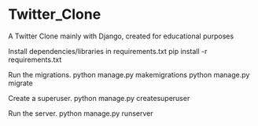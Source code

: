 # Twitter_Clone
A Twitter Clone mainly with Django, created for educational purposes

Install dependencies/libraries in requirements.txt
pip install -r requirements.txt

Run the migrations.
python manage.py makemigrations python manage.py migrate

Create a superuser.
python manage.py createsuperuser

Run the server.
python manage.py runserver
